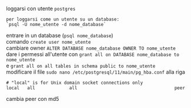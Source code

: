 loggarsi con utente `postgres`    

    per loggarsi come un utente su un database: 
    `psql -U nome_utente -d nome_database`


entrare in un database (`psql nome_database`)  
comando `create user nome_utente`  
cambiare owner `ALTER DATABASE nome_database OWNER TO nome_utente`  
dare i permessi all'utente con `grant all on DATABASE nome_database to nome_utente`  
e `grant all on all tables in schema public to nome_utente`  
modificare il file `sudo nano /etc/postgresql/11/main/pg_hba.conf` alla riga  
```
# "local" is for Unix domain socket connections only
local   all             all                                     peer
```
cambia peer con md5  
